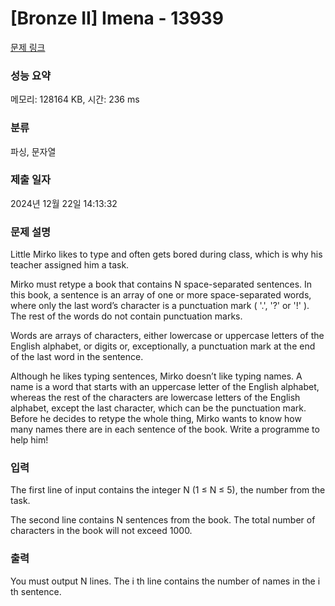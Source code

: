 # [Bronze II] Imena - 13939 

[문제 링크](https://www.acmicpc.net/problem/13939) 

### 성능 요약

메모리: 128164 KB, 시간: 236 ms

### 분류

파싱, 문자열

### 제출 일자

2024년 12월 22일 14:13:32

### 문제 설명

<p style="user-select: auto !important;">Little Mirko likes to type and often gets bored during class, which is why his teacher assigned him a task.</p>

<p style="user-select: auto !important;">Mirko must retype a book​ that contains N space-separated sentences. In this book, a sentence​ is an array of one or more space-separated words, where only the last word’s character is a punctuation mark ( '.', '?' or '!' ). The rest of the words do not contain punctuation marks.</p>

<p style="user-select: auto !important;">Words are arrays of characters​, either lowercase or uppercase letters of the English alphabet, or digits or, exceptionally, a punctuation mark at the end of the last word in the sentence.</p>

<p style="user-select: auto !important;">Although he likes typing sentences, Mirko doesn’t like typing names. A name​ is a word that starts with an uppercase letter of the English alphabet, whereas the rest of the characters are lowercase letters of the English alphabet, except the last character, which can be the punctuation mark. Before he decides to retype the whole thing, Mirko wants to know how many names there are in each sentence of the book​. Write a programme to help him! </p>

### 입력 

 <p style="user-select: auto !important;">The first line of input contains the integer N (1 ≤ N ≤ 5), the number from the task.</p>

<p style="user-select: auto !important;">The second line contains N sentences from the book. The total number of characters in the book will not exceed 1000. </p>

### 출력 

 <p style="user-select: auto !important;">You must output N lines. The i th line contains the number of names in the i th sentence. </p>

